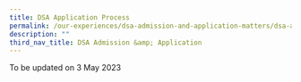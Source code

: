 ```yaml
---
title: DSA Application Process
permalink: /our-experiences/dsa-admission-and-application-matters/dsa-application-process/
description: ""
third_nav_title: DSA Admission &amp; Application
---
```

To be updated on 3 May 2023

<div hidden="">

**Application &amp; Selection Process**

**Note**: *2022 DSA-Sec School Preference has ended*

All applicants must be eligible for Secondary One admission in 2023.

Application for DSA-Sec can be submitted through the online DSA-Sec Portal. The application is free-of-charge and will be open from 5 May 2022 (11am) to 1 Jun 2022 (3pm). For more details, please refer to MOE website –&nbsp;[www.moe.gov.sg/dsa-sec](http://www.moe.gov.sg/dsa-sec).

| Date | Process |
|---|---|
| 5 May to 1 Jun 2022 | Online application at DSA-Sec portal |
| From 27 Jun 2022 onwards | Shortlisted candidates will be notified to attend interviews/ trials |
| 27 Jun to 12 Sept 2022 | In-person* interviews and trials will be conducted in Jurong Secondary School for all talent areas:<br><br>• Badminton (Boys only)<br>• Basketball (Boys &amp; Girls)<br>• Cross Country (Boys &amp; Girls)<br>• Volleyball (Girls only)<br>• Science Communications and Research (SCoRe)<br>•Service Leadership<br><br>Subjected to prevailing SMMs<br><br>Please note that meeting all the criteria does not guarantee the student will be shortlisted/ given an offer. |
| By 12 Sept 2022 | Release of Selection Outcome |
| 31 Oct to 4 Nov 2022 | Primary School: School Preference Submission |
| Late Nov 2022 | Primary School: Results Release Stage by MOE |
| | |

Parents and students are encouraged to choose schools wisely based on the student’s aptitudes and strengths, bearing in mind the schools’ academic and non-academic requirements, and the programmes available to develop the area of talent.

Students who are successfully admitted to the school via DSA are expected to honour their commitment to the school, and participate in the activities related to the talent they are selected for from year 1-4.

-----

<u><strong> For International Students </strong></u><br>
All international students who are not currently studying in MOE mainstream primary schools and considering DSA-Sec admission are required to take part in the Admissions Exercise for International Students (AEIS). For details, please refer to the AEIS website at -&nbsp;[https://www.moe.gov.sg/international-students/aeis](https://www.moe.gov.sg/international-students/aeis)

<u><strong> For Other Applicants </strong></u><br>
Applicants who are not currently studying in MOE mainstream primary schools should apply online for a Registration Number from 5 May 2022 (9am) to 1 Jun 2022 (3pm). This is done using an online form via MOE DSA Website. Parents/ guardians whose child/ ward is from MOE mainstream primary school, who are unable to apply online, can approach their child's/ ward's primary school for assistance.

Returning Singaporeans and International Students applying to Jurong Secondary School will have to sit for a JSS Entrance Test, and score passes in English, Mathematics and Science.

**Other information:**

1.  There is no need to submit any supporting documents during the online application stage. Your child's primary school records (for example, P5 and P6 academic results, CCA, school-based activities, achievements or awards) will be automatically shared with the schools. You may provide information for up to 10 non-school based activities and achievements which are related to your child's chosen talent areas.

2.  An applicant can indicate&nbsp;<u>up to 3 choices</u>. Each choice consists of a secondary school and a talent area offered by the secondary school. Of the 3 choices, an applicant may use a maximum of 2 choices to apply to the same school, for two different talent areas of that school.

3.  The following supporting documents may have to be provided –

*   Certified true copies or documentary proof of non-school based activities and achievements.
*   Certified true copies of school academic results and activities / achievements for applicants NOT studying in MOE mainstream schools.

4.  **Notification of outcome by school (By 12 September 2022)**&nbsp;–

Applicants will be notified of the outcomes by 12 September 2022. The school’s decision is final. The school reserves the right not to release the reasons for non-selection of applicants.

5.  **School Preference Submission (31 October 2022 to 4 November 2022)**&nbsp;–

All applicants with a Confirmed Offer (CO), or who are on the Waiting List (WL) of a school, will be issued a School Preference Form via email. The form will include instructions on how to submit your child’s preferences.

6.  Fill out the School Preference Form with your child, listing a&nbsp;**maximum of 3 schools in order of preference**. Parents can submit their child’s school preference(s) either electronically via the DSA-Sec Portal or physically at their child’s primary school. Students should consider carefully before opting for the DSA schools. Students can only amend or withdraw their submitted school preferences before the end of this stage. Any amendment or withdrawal from the exercise will not be allowed after this stage.

7.  Successful DSA-Sec applicant will receive their results on the school they are allocated to, via their primary schools, on the day they receive their PSLE results.

For clarifications regarding our DSA programmes, please do not hesitate to contact our Key Personnel in charge of the respective programmes.

|  |  |  |
|---|---|---|
| **Sports** | HOD/PE, Mr Nur Qarnain<br>SH/PE, Ms Ong Wei Chen | jurong_ss@moe.edu.sg<br>6265 5980 |
| **Science** | HOD/Science, Ms Lim Yan Mui<br>SH/Science, Mr Traven Loh |  |
| **Service Leadership** | HOD/CCE, Mr Stanley Tan<br>AYH, Mr Faydzully |  |
| | |

<center> Updated 5 April 2023 </center>
	
</div>
